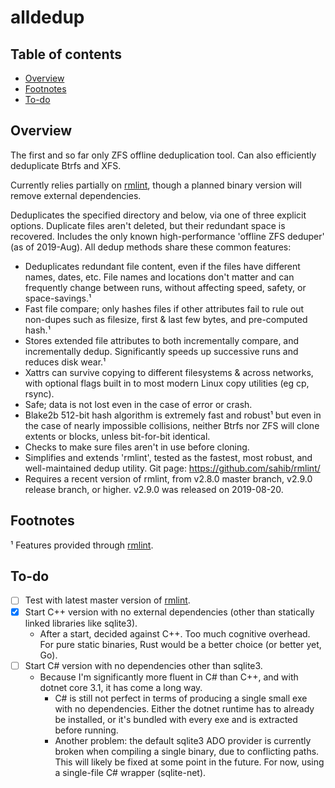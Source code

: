 # alldedup<!-- omit in TOC -->

## Table of contents<!-- omit in TOC -->

- [Overview](#overview)
- [Footnotes](#footnotes)
- [To-do](#to-do)

## Overview

The first and so far only ZFS offline deduplication tool. Can also efficiently deduplicate Btrfs and XFS.

Currently relies partially on [rmlint](https://github.com/sahib/rmlint), though a planned binary version will remove external dependencies.

Deduplicates the specified directory and below, via one of three explicit options. Duplicate files aren't deleted, but their redundant space is recovered. Includes the only known high-performance 'offline ZFS deduper' (as of 2019-Aug). All dedup methods share these common features:

- Deduplicates redundant file content, even if the files have different names, dates, etc. File names and locations don't matter and can frequently change between runs, without affecting speed, safety, or space-savings.¹
- Fast file compare; only hashes files if other attributes fail to rule out non-dupes such as filesize, first & last few bytes, and pre-computed hash.¹
- Stores extended file attributes to both incrementally compare, and incrementally dedup. Significantly speeds up successive runs and reduces disk wear.¹
- Xattrs can survive copying to different filesystems & across networks, with optional flags built in to most modern Linux copy utilities (eg cp, rsync).
- Safe; data is not lost even in the case of error or crash.
- Blake2b 512-bit hash algorithm is extremely fast and robust¹ but even in the case of nearly impossible collisions, neither Btrfs nor ZFS will clone extents or blocks, unless bit-for-bit identical.
- Checks to make sure files aren't in use before cloning.
- Simplifies and extends 'rmlint', tested as the fastest, most robust, and well-maintained dedup utility. Git page: https://github.com/sahib/rmlint/
- Requires a recent version of rmlint, from v2.8.0 master branch, v2.9.0 release branch, or higher. v2.9.0 was released on 2019-08-20.

## Footnotes

¹ Features provided through [rmlint](https://github.com/sahib/rmlint).

## To-do

- [ ] Test with latest master version of [rmlint](https://github.com/sahib/rmlint).
- [x] Start C++ version with no external dependencies (other than statically linked libraries like sqlite3).
  - After a start, decided against C++. Too much cognitive overhead. For pure static binaries, Rust would be a better choice (or better yet, Go).
- [ ] Start C# version with no dependencies other than sqlite3.
  - Because I'm significantly more fluent in C# than C++, and with dotnet core 3.1, it has come a long way.
    - C# is still not perfect in terms of producing a single small exe with no dependencies. Either the dotnet runtime has to already be installed, or it's bundled with every exe and is extracted before running.
    - Another problem: the default sqlite3 ADO provider is currently broken when compiling a single binary, due to conflicting paths. This will likely be fixed at some point in the future. For now, using a single-file C# wrapper (sqlite-net).
